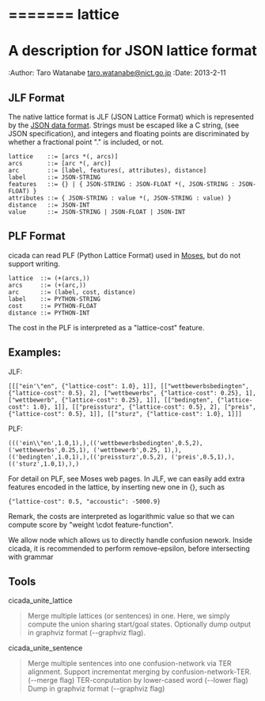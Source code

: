 =======
lattice
=======

# A description for JSON lattice format

:Author: Taro Watanabe <taro.watanabe@nict.go.jp>
:Date:   2013-2-11

## JLF Format

The native lattice format is JLF (JSON Lattice Format) which is
represented by the [JSON data format](http://www.json.org>).
Strings must be escaped like a C string, (see JSON specification), and
integers and floating points are discriminated by whether a fractional
point "." is included, or not.
	
	lattice    ::= [arcs *(, arcs)]
	arcs       ::= [arc *(, arc)]
	arc        ::= [label, features(, attributes), distance]
	label      ::= JSON-STRING
	features   ::= {} | { JSON-STRING : JSON-FLOAT *(, JSON-STRING : JSON-FLOAT) }
	attributes ::= { JSON-STRING : value *(, JSON-STRING : value) }
	distance   ::= JSON-INT
	value      ::= JSON-STRING | JSON-FLOAT | JSON-INT
	

## PLF Format

cicada can read PLF (Python Lattice Format) used in [Moses](http://statmt.org/moses/), but do not
support writing.

	lattice  ::= (+(arcs,))
	arcs     ::= (+(arc,))
	arc      ::= (label, cost, distance)
	label    ::= PYTHON-STRING
	cost     ::= PYTHON-FLOAT
	distance ::= PYTHON-INT

The cost in the PLF is interpreted as a "lattice-cost" feature.

## Examples:

JLF:

	[[["ein'\"en", {"lattice-cost": 1.0}, 1]], [["wettbewerbsbedingten", {"lattice-cost": 0.5}, 2], ["wettbewerbs", {"lattice-cost": 0.25}, 1], ["wettbewerb", {"lattice-cost": 0.25}, 1]], [["bedingten", {"lattice-cost": 1.0}, 1]], [["preissturz", {"lattice-cost": 0.5}, 2], ["preis", {"lattice-cost": 0.5}, 1]], [["sturz", {"lattice-cost": 1.0}, 1]]]

PLF:

	((('ein\\"en',1.0,1),),(('wettbewerbsbedingten',0.5,2),('wettbewerbs',0.25,1), ('wettbewerb',0.25, 1),),(('bedingten',1.0,1),),(('preissturz',0.5,2), ('preis',0.5,1),),(('sturz',1.0,1),),)


For detail on PLF, see Moses web pages. In JLF, we can easily add extra features encoded in the lattice,
by inserting new one in {}, such as

	{"lattice-cost": 0.5, "accoustic": -5000.9}

Remark, the costs are interpreted as logarithmic value so that we can compute score by "weight \cdot feature-function".

We allow <epsilon> node which allows us to directly handle confusion nework.
Inside cicada, it is recommended to perform remove-epsilon, before intersecting with grammar 

## Tools

cicada\_unite\_lattice

> Merge multiple lattices (or sentences) in one. Here, we simply compute the union sharing start/goal states.
> Optionally dump output in graphviz format (--graphviz flag).

cicada\_unite\_sentence

> Merge multiple sentences into one confusion-network via TER alignment.
> Support incrementat merging by confusion-network-TER. (--merge flag)
> TER-conputation by lower-cased word (--lower flag)
> Dump in graphviz format (--graphviz flag)

